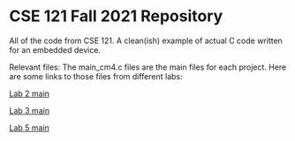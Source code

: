 # CSE 121 Fall 2021 Repository

All of the code from CSE 121. A clean(ish) example of actual C code written for an embedded device.

Relevant files:
The main_cm4.c files are the main files for each project.
Here are some links to those files from different labs:


[Lab 2 main](https://github.com/love-lena/121_code/blob/main/workspaces/Lab02/Workspace01/Part2.cydsn/main_cm4.c)

[Lab 3 main](https://github.com/love-lena/121_code/blob/main/workspaces/Lab03/Part3.cydsn/main_cm4.c)

[Lab 5 main](https://github.com/love-lena/121_code/blob/main/workspaces/Lab05/Part2.cydsn/main_cm4.c)







